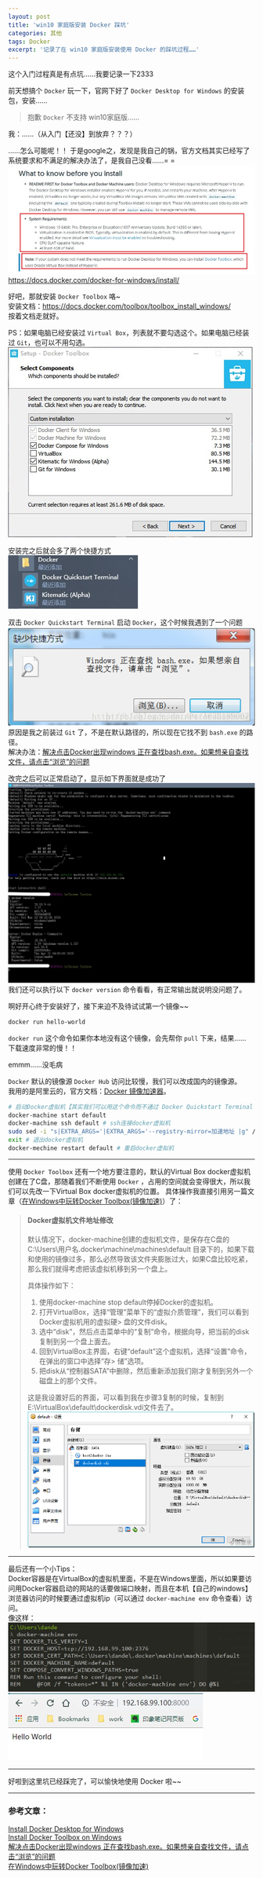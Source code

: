 ```yaml
---
layout: post
title: 'win10 家庭版安装 Docker 踩坑'
categories: 其他
tags: Docker
excerpt: '记录了在 win10 家庭版安装使用 Docker 的踩坑过程……'
---
```


这个入门过程真是有点坑……我要记录一下2333

前天想搞个 `Docker` 玩一下，官网下好了 `Docker Desktop for Windows` 的安装包，安装……

> 抱歉 `Docker` 不支持 win10家庭版……

我：……（从入门【还没】到放弃？？？）

……怎么可能呢！！
于是google之，发现是我自己的锅，官方文档其实已经写了系统要求和不满足的解决办法了，是我自己没看……= =  
![](/assets/img/posts/2019-04/1.jpg)
https://docs.docker.com/docker-for-windows/install/

好吧，那就安装 `Docker Toolbox` 咯~  
安装文档：https://docs.docker.com/toolbox/toolbox_install_windows/  
按着文档走就好。

PS：如果电脑已经安装过 `Virtual Box`，列表就不要勾选这个。如果电脑已经装过 `Git`，也可以不用勾选。 
![](/assets/img/posts/2019-04/2.jpg)

安装完之后就会多了两个快捷方式  
![](/assets/img/posts/2019-04/3.jpg)

双击 `Docker Quickstart Terminal` 启动 `Docker`，这个时候我遇到了一个问题
![](/assets/img/posts/2019-04/4.jpg)  
原因是我之前装过 `Git` 了，不是在默认路径的，所以现在它找不到 `bash.exe` 的路径。  
解决办法：[解决点击Docker出现windows 正在查找bash.exe。如果想亲自查找文件，请点击“浏览”的问题](https://blog.csdn.net/A632189007/article/details/78601213)

改完之后可以正常启动了，显示如下界面就是成功了
![](/assets/img/posts/2019-04/5.jpg)
我们还可以执行以下 `docker version` 命令看看，有正常输出就说明没问题了。

啊好开心终于安装好了，接下来迫不及待试试第一个镜像~~  
```bash
docker run hello-world
```
`docker run` 这个命令如果你本地没有这个镜像，会先帮你 `pull` 下来，结果……  
下载速度非常的慢！！

emmm……没毛病

`Docker` 默认的镜像源 `Docker Hub` 访问比较慢，我们可以改成国内的镜像源。  
我用的是阿里云的，官方文档：[Docker 镜像加速器](https://yq.aliyun.com/articles/29941)。

```bash
# 启动Docker虚拟机【其实我们可以用这个命令而不通过 Docker Quickstart Terminal 来启动。如果已经启动了Docker，这个命令可以不用执行】
docker-machine start default
docker-machine ssh default # ssh连接docker虚拟机
sudo sed -i "s|EXTRA_ARGS='|EXTRA_ARGS='--registry-mirror=加速地址 |g" /var/lib/boot2docker/profile # 修改加速地址【注意要把加速地址改一下，阿里云的地址参考上面的官方文档获得】
exit # 退出docker虚拟机
docker-mechine restart default # 重启docker虚拟机
```

---

使用 `Docker Toolbox` 还有一个地方要注意的，默认的Virtual Box docker虚拟机创建在了C盘，那随着我们不断使用 `Docker` ，占用的空间就会变得很大，所以我们可以先改一下Virtual Box docker虚拟机的位置。
具体操作我直接引用另一篇文章（[在Windows中玩转Docker Toolbox(镜像加速)](https://blog.csdn.net/chengly0129/article/details/68947265)）了：

> #### Docker虚拟机文件地址修改
> 
> 默认情况下，docker-machine创建的虚拟机文件，是保存在C盘的C:\Users\用户名\.docker\machine\machines\default 目录下的，如果下载和使用的镜像过多，那么必然导致该文件夹膨胀过大，如果C盘比较吃紧，那么我们就得考虑把该虚拟机移到另一个盘上。
> 
> 具体操作如下：
> 1. 使用docker-machine stop default停掉Docker的虚拟机。
> 2. 打开VirtualBox，选择“管理”菜单下的“虚拟介质管理”，我们可以看到Docker虚拟机用的虚拟硬> 盘的文件disk。
> 3. 选中“disk”，然后点击菜单中的“复制”命令，根据向导，把当前的disk复制到另一个盘上面去。
> 4. 回到VirtualBox主界面，右键“default”这个虚拟机，选择“设置”命令，在弹出的窗口中选择“存> 储”选项。
> 5. 把disk从“控制器SATA”中删除，然后重新添加我们刚才复制到另外一个磁盘上的那个文件。
> 
> 这是我设置好后的界面，可以看到我在步骤3复制的时候，复制到E:\VirtualBox\default\dockerdisk.vdi文件去了。
> ![](/assets/img/posts/2019-04/6.jpg)

---

最后还有一个小Tips：  
Docker容器是在VirtualBox的虚拟机里面，不是在Windows里面，所以如果要访问用Docker容器启动的网站的话要做端口映射，而且在本机【自己的windows】浏览器访问的时候要通过虚拟机ip（可以通过 `docker-machine env` 命令查看）访问。  
像这样：  
![](/assets/img/posts/2019-04/7.jpg)
![](/assets/img/posts/2019-04/8.jpg)

---

好啦到这里坑已经踩完了，可以愉快地使用 Docker 啦~~

---

### 参考文章：

[Install Docker Desktop for Windows](https://docs.docker.com/docker-for-windows/install/)  
[Install Docker Toolbox on Windows](https://docs.docker.com/toolbox/toolbox_install_windows/)  
[解决点击Docker出现windows 正在查找bash.exe。如果想亲自查找文件，请点击“浏览”的问题](https://blog.csdn.net/A632189007/article/details/78601213)  
[在Windows中玩转Docker Toolbox(镜像加速)](https://blog.csdn.net/chengly0129/article/details/68947265)  

